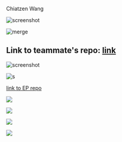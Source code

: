 Chiatzen Wang

![screenshot](https://i.imgur.com/ImZwGVp.png)

![merge](https://i.imgur.com/zSJyGYo.png)

## Link to teammate's repo: [link](https://github.com/kris20012/ECE444-F2022-Lab1)

![screenshot](https://i.imgur.com/tW86HQg.png)

![s](https://i.imgur.com/4MCUeKS.png)

[link to EP repo](https://github.com/ChiatzenW/ECE444-F2022-EP)

![](https://i.imgur.com/nc79kle.png)

![](https://i.imgur.com/TW6CDsi.png)

![](https://i.imgur.com/rTLAeWC.png)

![](https://i.imgur.com/LB6ARNa.png)
